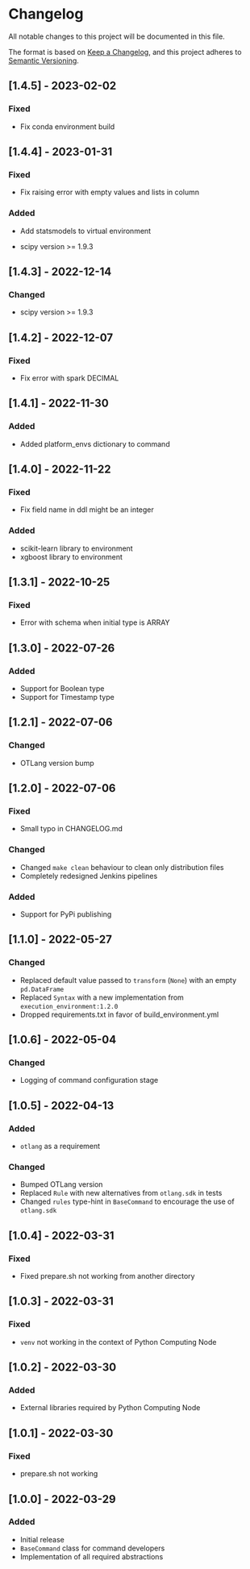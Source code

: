 # Changelog
All notable changes to this project will be documented in this file.

The format is based on [Keep a Changelog](https://keepachangelog.com/en/1.0.0/),
and this project adheres to [Semantic Versioning](https://semver.org/spec/v2.0.0.html).

## [1.4.5] - 2023-02-02
### Fixed
- Fix conda environment build

## [1.4.4] - 2023-01-31
### Fixed
- Fix raising error with empty values and lists in column
### Added
- Add statsmodels to virtual environment

- scipy version >= 1.9.3
## [1.4.3] - 2022-12-14
### Changed
- scipy version >= 1.9.3

## [1.4.2] - 2022-12-07
### Fixed 
- Fix error with spark DECIMAL

## [1.4.1] - 2022-11-30
### Added
- Added platform_envs dictionary to command

## [1.4.0] - 2022-11-22
### Fixed 
- Fix field name in ddl might be an integer
### Added
- scikit-learn library to environment
- xgboost library to environment

## [1.3.1] - 2022-10-25
### Fixed
- Error with schema when initial type is ARRAY

## [1.3.0] - 2022-07-26
### Added
- Support for Boolean type
- Support for Timestamp type

## [1.2.1] - 2022-07-06
### Changed
- OTLang version bump

## [1.2.0] - 2022-07-06
### Fixed
- Small typo in CHANGELOG.md
### Changed
- Changed `make clean` behaviour to clean only distribution files
- Completely redesigned Jenkins pipelines
### Added
- Support for PyPi publishing

## [1.1.0] - 2022-05-27
### Changed
- Replaced default value passed to `transform` (`None`) with an empty `pd.DataFrame`
- Replaced `Syntax` with a new implementation from `execution_environment:1.2.0`
- Dropped requirements.txt in favor of build_environment.yml

## [1.0.6] - 2022-05-04
### Changed
- Logging of command configuration stage

## [1.0.5] - 2022-04-13
### Added
- `otlang` as a requirement
### Changed
- Bumped OTLang version
- Replaced `Rule` with new alternatives from `otlang.sdk` in tests
- Changed `rules` type-hint in `BaseCommand` to encourage the use of `otlang.sdk`

## [1.0.4] - 2022-03-31
### Fixed
- Fixed prepare.sh not working from another directory

## [1.0.3] - 2022-03-31
### Fixed
- `venv` not working in the context of Python Computing Node

## [1.0.2] - 2022-03-30
### Added
- External libraries required by Python Computing Node

## [1.0.1] - 2022-03-30
### Fixed
- prepare.sh not working

## [1.0.0] - 2022-03-29
### Added
- Initial release
- `BaseCommand` class for command developers
- Implementation of all required abstractions
